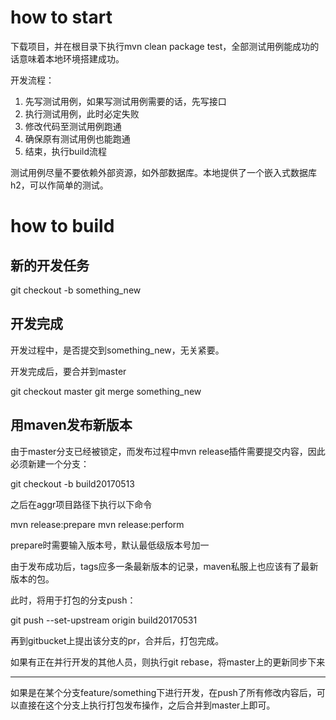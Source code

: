 # how to start

下载项目，并在根目录下执行mvn clean package test，全部测试用例能成功的话意味着本地环境搭建成功。

开发流程：

1. 先写测试用例，如果写测试用例需要的话，先写接口
1. 执行测试用例，此时必定失败
1. 修改代码至测试用例跑通
1. 确保原有测试用例也能跑通
1. 结束，执行build流程


测试用例尽量不要依赖外部资源，如外部数据库。本地提供了一个嵌入式数据库h2，可以作简单的测试。

# how to build

## 新的开发任务

git checkout -b something_new

## 开发完成

开发过程中，是否提交到something_new，无关紧要。

开发完成后，要合并到master

git checkout master
git merge something_new

## 用maven发布新版本


由于master分支已经被锁定，而发布过程中mvn release插件需要提交内容，因此必须新建一个分支：

git checkout -b build20170513

之后在aggr项目路径下执行以下命令

mvn release:prepare
mvn release:perform

prepare时需要输入版本号，默认最低级版本号加一

由于发布成功后，tags应多一条最新版本的记录，maven私服上也应该有了最新版本的包。

此时，将用于打包的分支push：

git push --set-upstream origin build20170531

再到gitbucket上提出该分支的pr，合并后，打包完成。

如果有正在并行开发的其他人员，则执行git rebase，将master上的更新同步下来

---

如果是在某个分支feature/something下进行开发，在push了所有修改内容后，可以直接在这个分支上执行打包发布操作，之后合并到master上即可。
